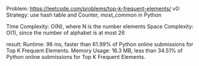 Problem: https://leetcode.com/problems/top-k-frequent-elements/
v0:
Strategy: use hash table and Counter, most_common in Python

Time Complexity: O(N), where N is the number elements
Space Complexity: O(1), since the number of alphabet is at most 26

result:
Runtime: 96 ms, faster than 61.99% of Python online submissions for Top K Frequent Elements.
Memory Usage: 16.3 MB, less than 34.51% of Python online submissions for Top K Frequent Elements.
